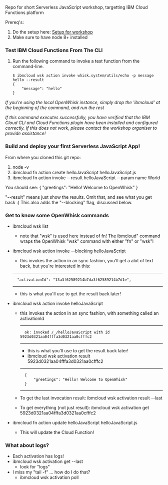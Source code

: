 Repo for short Serverless JavaScript workshop, targetting IBM Cloud Functions platform

Prereq's:
1. Do the setup here: [Setup for workshop](https://github.com/prpatel/Serverless-Workshop-Setup-All-Platforms)
2. Make sure to have node 8+ installed

### Test IBM Cloud Functions From The CLI

1. Run the following command to invoke a test function from the command-line.

   ```
   $ ibmcloud wsk action invoke whisk.system/utils/echo -p message hello --result
   {
       "message": "hello"
   }
   ```

*If you're using the local OpenWhisk instance, simply drop the 'ibmcloud' at the beginning of the command, and run the rest*

*If this command executes successfully, you have verified that the IBM Cloud CLI and Cloud Functions plugin have been installed and configured correctly. If this does not work, please contact the workshop organiser to provide assistance!*

### Build and deploy your first Serverless JavaScript App!

From where you cloned this git repo:
1. node -v
2. ibmcloud fn action create helloJavaScript helloJavaScript.js
3. ibmcloud fn action invoke --result helloJavaScript --param name World

You should see:
{
    "greetings": "Hello! Welcome to OpenWhisk"
}

"--result" means just show the results. Omit that, and see what you get back :)
This also adds the "--blocking" flag, discussed below.

### Get to know some OpenWhisk commands

* ibmcloud wsk list
    * note that "wsk" is used here instead of fn! The ibmcloud" command wraps the OpenWhisk "wsk" command with either "fn" or "wsk"!
* ibmcloud wsk action invoke --blocking helloJavaScript
    * this invokes the action in an sync fashion, you'll get a alot of text back, but you're interested in this:
    ***
        "activationId": "13a3f62589214b7da3f62589214b7d1e",
    ***
    * this is what you'll use to get the result back later!
* ibmcloud wsk action invoke helloJavaScript
    * this invokes the action in an sync fashion, with something called an activationId
        ***
            ok: invoked /_/helloJavaScript with id 5923d0321aa04fffa3d0321aa0cfffc2
        ***
        * this is what you'll use to get the result back later!
        * ibmcloud wsk activation result 5923d0321aa04fffa3d0321aa0cfffc2
        ***
                        
            {
                "greetings": "Hello! Welcome to OpenWhisk"
            }
        ***        
    * To  get the last invocation result: ibmcloud wsk activation result --last
    * To get everything (not just result): ibmcloud wsk activation get 5923d0321aa04fffa3d0321aa0cfffc2

    
* ibmcloud fn action update helloJavaScript helloJavaScript.js
    * This will update the Cloud Function!              

### What about logs?

* Each activation has logs!
* ibmcloud wsk activation get --last
    * look for  "logs"
* I miss my "tail -f" ... how do I do that?
    * ibmcloud wsk activation poll
    
